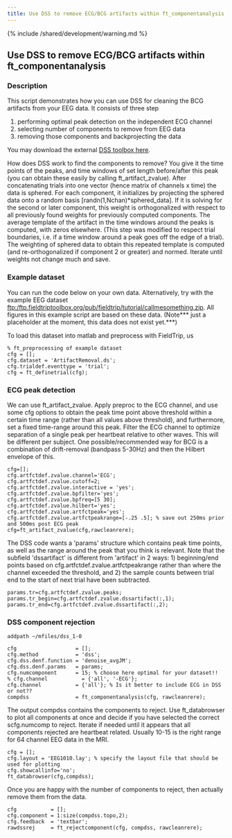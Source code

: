 ```yaml
---
title: Use DSS to remove ECG/BCG artifacts within ft_componentanalysis
---
```


{% include /shared/development/warning.md %}

## Use DSS to remove ECG/BCG artifacts within ft_componentanalysis

### Description

This script demonstrates how you can use DSS for cleaning the BCG artifacts from your EEG data. It consists of three step
 1.  performing optimal peak detection on the independent ECG channel
 2.  selecting number of components to remove from EEG data
 3.  removing those components and backprojecting the data

You may download the external [DSS toolbox here](http://www.cis.hut.fi/projects/dss).   

How does DSS work to find the components to remove?  You give it the time points of the peaks, and time windows of set length before/after this peak (you can obtain these easily by calling ft_artifact_zvalue).  After concatenating trials into one vector (hence matrix of channels x time) the data is sphered.  For each component, it initializes by projecting the sphered data onto a random basis [randn(1,Nchan)*sphered_data]. If it is solving for the second or later component, this weight is orthogonalized with respect to all previously found weights for previously computed components. The average template of the artifact in the time windows around the peaks is computed, with zeros elsewhere. (This step was modified to respect trial boundaries, i.e. if a time window around a peak goes off the edge of a trial).  The weighting of sphered data to obtain this repeated template is computed (and re-orthogonalized if component 2 or greater) and normed. Iterate until weights not change much and save.

### Example dataset

You can run the code below on your own data. Alternatively, try with the example EEG dataset [ftp:/ftp.fieldtriptoolbox.org/pub/fieldtrip/tutorial/callmesomething.zip](ftp://ftp.fieldtriptoolbox.org/pub/fieldtrip/tutorial/callmesomething.zip). All figures in this example script are based on these data.   (Note*** just a placeholder at the moment, this data does not exist yet.***)

To load this dataset into matlab and preprocess with FieldTrip, us


	% ft_preprocessing of example dataset
	cfg = [];
	cfg.dataset = 'ArtifactRemoval.ds';
	cfg.trialdef.eventtype = 'trial';
	cfg = ft_definetrial(cfg);

### ECG peak detection

We can use ft_artifact_zvalue.  Apply preproc to the ECG channel, and use some cfg options to obtain the peak time point above threshold within a certain time range (rather than all values above threshold), and furthermore, set a fixed time-range around this peak.
Filter the ECG channel to optimize separation of a single peak per heartbeat relative to other waves.  This will be different per subject.  One possible/recommended way for BCG is a combination of drift-removal (bandpass 5-30Hz) and then the Hilbert envelope of this.


	cfg=[];
	cfg.artfctdef.zvalue.channel='ECG';
	cfg.artfctdef.zvalue.cutoff=2;
	cfg.artfctdef.zvalue.interactive = 'yes';
	cfg.artfctdef.zvalue.bpfilter='yes';
	cfg.artfctdef.zvalue.bpfreq=[5 30];
	cfg.artfctdef.zvalue.hilbert='yes';
	cfg.artfctdef.zvalue.artfctpeak='yes';
	cfg.artfctdef.zvalue.artfctpeakrange=[-.25 .5]; % save out 250ms prior and 500ms post ECG peak
	cfg=ft_artifact_zvalue(cfg,rawcleanrere);

The DSS code wants a 'params' structure which contains peak time points, as well as the range around the peak that you think is relevant.  Note that the subfield 'dssartifact' is different from 'artifact' in 2 ways: 1) beginning/end points based on cfg.artfctdef.zvalue.artfctpeakrange rather than where the channel exceeded the threshold, and 2) the sample counts between trial end to the start of next trial have been subtracted.


	params.tr=cfg.artfctdef.zvalue.peaks;
	params.tr_begin=cfg.artfctdef.zvalue.dssartifact(:,1);
	params.tr_end=cfg.artfctdef.zvalue.dssartifact(:,2);

### DSS component rejection


	addpath ~/mfiles/dss_1-0

	cfg                   = [];
	cfg.method            = 'dss';
	cfg.dss.denf.function = 'denoise_avgJM';
	cfg.dss.denf.params   = params;
	cfg.numcomponent      = 15; % choose here optimal for your dataset!!
	% cfg.channel           = {'all', '-ECG'};
	cfg.channel           = {'all'}; % Is it better to include ECG in DSS or not??
	compdss               = ft_componentanalysis(cfg, rawcleanrere);

The output compdss contains the components to reject.  Use ft_databrowser to plot all components at once and decide if you have selected the correct scfg.numcomp to reject.  Iterate if needed until it appears that all components rejected are heartbeat related.   Usually 10-15 is the right range for 64 channel EEG data in the MRI.


	cfg = [];
	cfg.layout = 'EEG1010.lay'; % specify the layout file that should be used for plotting
	cfg.showcallinfo='no';
	ft_databrowser(cfg,compdss);

Once you are happy with the number of components to reject, then actually remove them from the data.


	cfg           = [];
	cfg.component = 1:size(compdss.topo,2);
	cfg.feedback  = 'textbar';
	rawdssrej     = ft_rejectcomponent(cfg, compdss, rawcleanrere);
